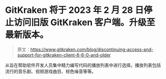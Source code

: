 # GitKraken 将于 2023 年 2 月 28 日停止访问旧版 GitKraken 客户端。升级至最新版本。

> 原文：<https://www.gitkraken.com/blog/discontinuing-access-and-support-for-gitkraken-client-6-6-0-and-older>

从旨在帮助软件开发人员集中精力编写代码的播放列表中进行选择。播放列表包括流行的音乐剧、视频游戏曲目、棕色噪音等等。